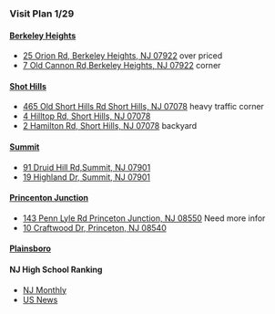 ### Visit Plan 1/29
#### [Berkeley Heights](http://www.zillow.com/homes/for_sale/Berkeley-Heights-NJ/0_fr/1_fs/house_type/28407_rid/3-_beds/3.0-_baths/0-1500000_price/0-5729_mp/40.703838,-74.375811,40.647857,-74.468079_rect/X1-SS5duv6hdk0rnv_517ck_sse/)
* [25 Orion Rd, Berkeley Heights, NJ 07922](http://www.zillow.com/homes/for_sale/Berkeley-Heights-NJ/house_type/39974167_zpid/28407_rid/3-_beds/3-_baths/mostrecentchange_sort/40.788729,-74.309464,40.564807,-74.678536_rect/11_zm/X1.dash.SS1rm8vex9pmfbf_5m9vn_sse/) over priced
* [7 Old Cannon Rd,Berkeley Heights, NJ 07922](http://www.zillow.com/homedetails/7-Old-Cannon-Rd-Berkeley-Heights-NJ-07922/39973136_zpid/) corner

#### [Shot Hills](http://www.zillow.com/homes/for_sale/Short-Hills-NJ/house_type/13829_rid/4-_beds/3-_baths/0-2000000_price/0-7639_mp/globalrelevanceex_sort/40.795423,-74.23771,40.683567,-74.422246_rect/12_zm/)
* [465 Old Short Hills Rd Short Hills, NJ 07078](http://www.zillow.com/homes/for_sale/Short-Hills-NJ/0_fr/1_fs/house_type/13829_rid/4-_beds/3.0-_baths/0-2000000_price/0-7531_mp/3000-_size/40.767899,-74.283801,40.71106,-74.376069_rect/X1-SS1rtei2ltir47f_3csw9_sse/2098414687_zpid/?utm_source=email&utm_medium=email&utm_campaign=emo-instantsearchdigest-newconstructionimage&rtoken=f907219d-e3c7-454a-ba2a-809b4aa2cefb~X1-ZU100pn30i0vxu1_2f38z&3col=true) heavy traffic corner
* [4 Hilltop Rd, Short Hills, NJ 07078](http://www.zillow.com/homedetails/4-Hilltop-Rd-Short-Hills-NJ-07078/38677744_zpid/)
* [2 Hamilton Rd, Short Hills, NJ 07078](http://www.zillow.com/homes/for_sale/Short-Hills-NJ/house_type/38679368_zpid/13829_rid/4-_beds/3-_baths/0-2000000_price/0-7637_mp/3000-_size/mostrecentchange_sort/40.795423,-74.23771,40.683567,-74.422246_rect/12_zm/X1.dash.SS1rtei2ltir47f_3csw9_sse/) backyard

#### [Summit](http://www.zillow.com/homes/for_sale/Summit-NJ-07901/0_fr/1_fs/house_type/60862_rid/4-_beds/4.0-_baths/0-1500000_price/0-5638_mp/40.757595,-74.271613,40.665991,-74.425421_rect/X1-SS1rvmeppzan5zf_1sm5d_sse/)
* [91 Druid Hill Rd,Summit, NJ 07901](http://www.zillow.com/homedetails/91-Druid-Hill-Rd-Summit-NJ-07901/40068477_zpid/)
* [19 Highland Dr, Summit, NJ 07901](http://www.zillow.com/homes/for_sale/Summit-NJ-07901/house_type/40068762_zpid/60862_rid/4-_beds/4-_baths/0-1500000_price/0-5729_mp/mostrecentchange_sort/40.816927,-74.238568,40.606394,-74.458294_rect/11_zm/X1.dash.SS1rvmeppzan5zf_1sm5d_sse/)

#### [Princenton Junction](http://www.zillow.com/homes/for_sale/Princeton-Junction-NJ-08550/house_type/61105_rid/4-_beds/4-_baths/600000-_price/2292-_mp/globalrelevanceex_sort/40.339413,-74.530392,40.226793,-74.714928_rect/12_zm/)
* [143 Penn Lyle Rd Princeton Junction, NJ 08550](http://www.zillow.com/homes/for_sale/Princeton-Junction-NJ-08550/house_type/39036477_zpid/61105_rid/4-_beds/4-_baths/600000-_price/2292-_mp/globalrelevanceex_sort/40.339413,-74.530392,40.226793,-74.714928_rect/12_zm/) Need more infor
* [10 Craftwood Dr, Princeton, NJ 08540](http://matrixweb.trendmls.com/Matrix/Public/Portal.aspx?k=27542156XJSQB&p=DE-18728319-472#1)

#### [Plainsboro](http://www.zillow.com/homes/for_sale/NJ-08536/house_type/2098541280_zpid/61099_rid/4-_beds/4-_baths/750000-_price/2864-_mp/globalrelevanceex_sort/40.393692,-74.494858,40.281162,-74.679394_rect/12_zm/)


#### NJ High School Ranking
* [NJ Monthly](http://patch.com/new-jersey/morristown/337-n-j-high-schools-considered-tops-nj-monthly-list)
* [US News](http://www.usnews.com/education/best-high-schools/new-jersey/rankings)
